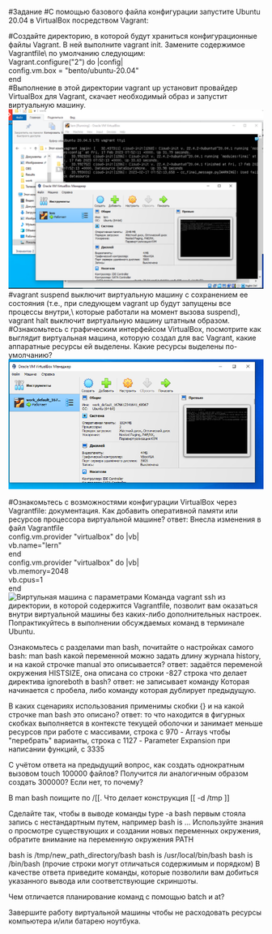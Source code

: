 #Задание
#С помощью базового файла конфигурации запустите Ubuntu 20.04 в VirtualBox посредством Vagrant:

#Создайте директорию, в которой будут храниться конфигурационные файлы Vagrant. В ней выполните vagrant init. Замените содержимое Vagrantfile\ 
по умолчанию следующим:\
 Vagrant.configure("2") do |config|\
 	config.vm.box = "bento/ubuntu-20.04"\
 end\
#Выполнение в этой директории vagrant up установит провайдер VirtualBox для Vagrant, скачает необходимый образ и запустит виртуальную машину.\
![Установка](https://github.com/EVolgina/devops-netology9/blob/main/virtconfig.png)
#vagrant suspend выключит виртуальную машину с сохранением ее состояния (т.е., при следующем vagrant up будут запущены все процессы внутри,\ 
которые работали на момент вызова suspend), vagrant halt выключит виртуальную машину штатным образом.
#Ознакомьтесь с графическим интерфейсом VirtualBox, посмотрите как выглядит виртуальная машина, которую создал для вас Vagrant, 
какие аппаратные ресурсы ей выделены. Какие ресурсы выделены по-умолчанию?
![Виртуальная машина](https://github.com/EVolgina/devops-netology9/blob/main/virt.png)

#Ознакомьтесь с возможностями конфигурации VirtualBox через Vagrantfile: документация. Как добавить оперативной памяти или ресурсов процессора 
виртуальной машине?
ответ: Внесла изменения в файл Vagrantfile\
config.vm.provider "virtualbox" do |vb|\
	vb.name="lern"\
end\
	config.vm.provider "virtualbox" do |vb|	\
	vb.memory=2048\
	vb.cpus=1\
 end\
![Виртульная машина с параметрами]()
Команда vagrant ssh из директории, в которой содержится Vagrantfile, позволит вам оказаться внутри виртуальной машины без каких-либо дополнительных
настроек. Попрактикуйтесь в выполнении обсуждаемых команд в терминале Ubuntu.

Ознакомьтесь с разделами man bash, почитайте о настройках самого bash:
man bash
какой переменной можно задать длину журнала history, и на какой строчке manual это описывается?
ответ:         задаётся переменой окружения HISTSIZE, она описана со строки    -827 строка 
что делает директива ignoreboth в bash?
ответ: не записывает команду Которая начинается с пробела, либо команду которая дублирует предыдущую. 

В каких сценариях использования применимы скобки {} и на какой строчке man bash это описано?
ответ: то что находится в фигурных скобках выполняется в контексте текущей оболочки и занимает меньше ресурсов
при работе с массивами, строка с 970 - Arrays
чтобы "перебрать" варианты, строка с 1127 - Parameter Expansion
при написании функций, с 3335

С учётом ответа на предыдущий вопрос, как создать однократным вызовом touch 100000 файлов? Получится ли аналогичным образом создать
300000? Если нет, то почему?

В man bash поищите по /\[\[. Что делает конструкция [[ -d /tmp ]]

Сделайте так, чтобы в выводе команды type -a bash первым стояла запись с нестандартным путем, например bash is ... Используйте знания о просмотре существующих и создании новых переменных окружения, обратите внимание на переменную окружения PATH

bash is /tmp/new_path_directory/bash
bash is /usr/local/bin/bash
bash is /bin/bash
(прочие строки могут отличаться содержимым и порядком) В качестве ответа приведите команды, которые позволили вам добиться указанного вывода или соответствующие скриншоты.

Чем отличается планирование команд с помощью batch и at?

Завершите работу виртуальной машины чтобы не расходовать ресурсы компьютера и/или батарею ноутбука.

